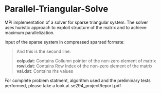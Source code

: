 # Parallel-Triangular-Solve
MPI implementation of a solver for sparse triangular system. The solver uses huristic approach to exploit structure of the matrix and to achieve maximum parallelization. 

Input of the sparse system in compressed sparsed formate: 
> <p> And this is the second line.</p><strong>colp.dat</strong>: Contains Collumn pointer of the non-zero element of matrix <br>
> <strong>rowi.dat</strong>: Contains Row Index of the non-zero element of the matrix <br>
> <strong>val.dat</strong>:  Contains rhs values </p>
  
For complete problem statment, algorithm used and the preliminary tests performed, please take a look at se294_projectReport.pdf
